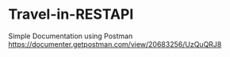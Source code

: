 # Travel-in-RESTAPI

Simple Documentation using Postman
https://documenter.getpostman.com/view/20683256/UzQuQRJ8
